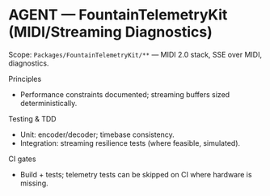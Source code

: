 # AGENT — FountainTelemetryKit (MIDI/Streaming Diagnostics)

Scope: `Packages/FountainTelemetryKit/**` — MIDI 2.0 stack, SSE over MIDI, diagnostics.

Principles
- Performance constraints documented; streaming buffers sized deterministically.

Testing & TDD
- Unit: encoder/decoder; timebase consistency.
- Integration: streaming resilience tests (where feasible, simulated).

CI gates
- Build + tests; telemetry tests can be skipped on CI where hardware is missing.

